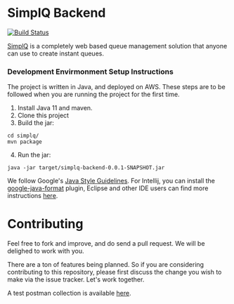 # SimplQ Backend

[![Build Status](https://travis-ci.org/SimplQ/simplQ-backend.svg?branch=master)](https://travis-ci.org/SimplQ/simplQ-backend)

[SimplQ](https://simplq.me) is a completely web based queue management solution that anyone can use to create instant queues. 

### Development Envirmonment Setup Instructions

The project is written in Java, and deployed on AWS. These steps are to be followed when you are running the project for the first time.

1. Install Java 11 and maven. 
2. Clone this project
3. Build the jar:

```
cd simplq/
mvn package
```
4. Run the jar:
```
java -jar target/simplq-backend-0.0.1-SNAPSHOT.jar
```
We follow Google's [Java Style Guidelines](https://github.com/google/styleguide). For Intellij, you can install the [google-java-format](https://plugins.jetbrains.com/plugin/8527-google-java-format) plugin, Eclipse and other IDE users can find more instructions [here](https://github.com/google/google-java-format).

# Contributing

Feel free to fork and improve, and do send a pull request. We will be delighed to work with you. 

There are a ton of features being planned. So if you are considering contributing to this repository, please first discuss the change you wish to make via the issue tracker. Let's work together.

A test postman collection is available [here](https://www.getpostman.com/collections/252a096a86fc550fb5fb).
